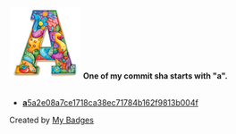 <img src="https://github.com/my-badges/my-badges/blob/master/badges/abc-commit/a-commit.png?raw=true" alt="One of my commit sha starts with &quot;a&quot;." title="One of my commit sha starts with &quot;a&quot;." width="128">
<strong>One of my commit sha starts with &quot;a&quot;.</strong>
<br><br>

- <a href="https://github.com/ShutdownRepo/smartbrute/commit/a5a2e08a7ce1718ca38ec71784b162f9813b004f"><strong>a</strong>5a2e08a7ce1718ca38ec71784b162f9813b004f</a>


Created by <a href="https://github.com/my-badges/my-badges">My Badges</a>
